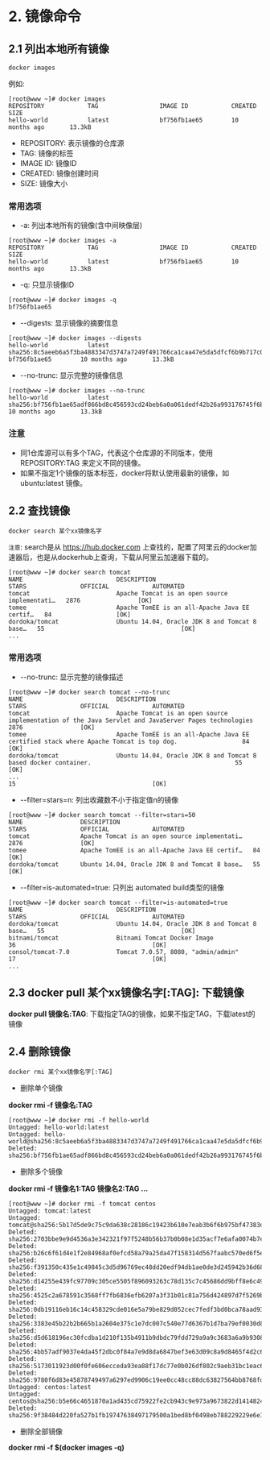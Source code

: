 # 2. 镜像命令


## 2.1 列出本地所有镜像

```
docker images
```

例如:

 ```shell script
[root@www ~]# docker images
REPOSITORY            TAG                 IMAGE ID            CREATED             SIZE
hello-world           latest              bf756fb1ae65        10 months ago       13.3kB
```

* REPOSITORY: 表示镜像的仓库源
* TAG: 镜像的标签
* IMAGE ID: 镜像ID
* CREATED: 镜像创建时间
* SIZE: 镜像大小

### 常用选项
* -a: 列出本地所有的镜像(含中间映像层)

```shell script
[root@www ~]# docker images -a
REPOSITORY            TAG                 IMAGE ID            CREATED             SIZE
hello-world           latest              bf756fb1ae65        10 months ago       13.3kB
```
* -q: 只显示镜像ID
```shell script
[root@www ~]# docker images -q
bf756fb1ae65
```
* --digests: 显示镜像的摘要信息
```shell script
[root@www ~]# docker images --digests
hello-world           latest              sha256:8c5aeeb6a5f3ba4883347d3747a7249f491766ca1caa47e5da5dfcf6b9b717c0   bf756fb1ae65        10 months ago       13.3kB
```

* --no-trunc: 显示完整的镜像信息
```shell script
[root@www ~]# docker images --no-trunc
hello-world           latest              sha256:bf756fb1ae65adf866bd8c456593cd24beb6a0a061dedf42b26a993176745f6b   10 months ago       13.3kB
```

### 注意
* 同1仓库源可以有多个TAG，代表这个仓库源的不同版本，使用 REPOSITORY:TAG 来定义不同的镜像。
* 如果不指定1个镜像的版本标签，docker将默认使用最新的镜像，如 ubuntu:latest 镜像。


## 2.2 查找镜像

```
docker search 某个xx镜像名字
```

`注意`: search是从 https://hub.docker.com 上查找的，配置了阿里云的docker加速器后，也是从dockerhub上查询，下载从阿里云加速器下载的。

```shell script
[root@www ~]# docker search tomcat
NAME                          DESCRIPTION                                     STARS               OFFICIAL            AUTOMATED
tomcat                        Apache Tomcat is an open source implementati…   2876                [OK]                
tomee                         Apache TomEE is an all-Apache Java EE certif…   84                  [OK]                
dordoka/tomcat                Ubuntu 14.04, Oracle JDK 8 and Tomcat 8 base…   55                                      [OK]
...
```

### 常用选项
* --no-trunc: 显示完整的镜像描述
```shell script
[root@www ~]# docker search tomcat --no-trunc
NAME                          DESCRIPTION                                                                                            STARS               OFFICIAL            AUTOMATED
tomcat                        Apache Tomcat is an open source implementation of the Java Servlet and JavaServer Pages technologies   2876                [OK]                
tomee                         Apache TomEE is an all-Apache Java EE certified stack where Apache Tomcat is top dog.                  84                  [OK]                
dordoka/tomcat                Ubuntu 14.04, Oracle JDK 8 and Tomcat 8 based docker container.                                        55                                      [OK]
...                                                                                15                                      [OK]
```

* --filter=stars=n: 列出收藏数不小于指定值n的镜像
```shell script
[root@www ~]# docker search tomcat --filter=stars=50
NAME                DESCRIPTION                                     STARS               OFFICIAL            AUTOMATED
tomcat              Apache Tomcat is an open source implementati…   2876                [OK]                
tomee               Apache TomEE is an all-Apache Java EE certif…   84                  [OK]                
dordoka/tomcat      Ubuntu 14.04, Oracle JDK 8 and Tomcat 8 base…   55                                      [OK]
```

* --filter=is-automated=true: 只列出 automated build类型的镜像
```shell script
[root@www ~]# docker search tomcat --filter=is-automated=true
NAME                          DESCRIPTION                                     STARS               OFFICIAL            AUTOMATED
dordoka/tomcat                Ubuntu 14.04, Oracle JDK 8 and Tomcat 8 base…   55                                      [OK]
bitnami/tomcat                Bitnami Tomcat Docker Image                     36                                      [OK]
consol/tomcat-7.0             Tomcat 7.0.57, 8080, "admin/admin"              17                                      [OK]
...
```

## 2.3 docker pull 某个xx镜像名字[:TAG]: 下载镜像

**docker pull 镜像名:TAG**: 下载指定TAG的镜像，如果不指定TAG，下载latest的镜像

## 2.4 删除镜像

```
docker rmi 某个xx镜像名字[:TAG] 
```

* 删除单个镜像

**docker rmi -f 镜像名:TAG**

```shell script
[root@www ~]# docker rmi -f hello-world
Untagged: hello-world:latest
Untagged: hello-world@sha256:8c5aeeb6a5f3ba4883347d3747a7249f491766ca1caa47e5da5dfcf6b9b717c0
Deleted: sha256:bf756fb1ae65adf866bd8c456593cd24beb6a0a061dedf42b26a993176745f6b
```

* 删除多个镜像

**docker rmi -f 镜像名1:TAG 镜像名2:TAG ...**

```shell script
[root@www ~]# docker rmi -f tomcat centos
Untagged: tomcat:latest
Untagged: tomcat@sha256:5b17d5de9c75c9da638c28186c19423b610e7eab3b6f6b975bf47383d12ed0a9
Deleted: sha256:2703bbe9e9d4536a3e342321f97f5248b56b37b0b08e1d35acf7e6afa0074b7e
Deleted: sha256:b26c6f61d4e1f2e84968af0efcd58a79a25da47f158314d567faabc570ed6f5e
Deleted: sha256:f391350c435e1c49845c3d5d96769ec48dd20edf94db1ae0de3d245942b36d68
Deleted: sha256:d14255e439fc97709c305ce5505f896093263c78d135c7c45686dd9bff8e6c49
Deleted: sha256:4525c2a678591c3568ff7fb6836efb6207a3f31b01c81a756d424897d7f5269b
Deleted: sha256:0db19116eb16c14c458329cde016e5a79be829d052cec7fedf3bd0bca78aad93
Deleted: sha256:3383e45b22b2b665b1a2604e375c1e7dc007c540e77d6367b1d7ba79ef0030d8
Deleted: sha256:d5d618196ec30fcdba1d210f135b4911b9dbdc79fdd729a9a9c3683a6a9b9308
Deleted: sha256:4bb57adf9037e4da45f2dbc0f84a7e9d8da6847bef3e63d09c8a9d8465f4d2c6
Deleted: sha256:5173011923d00f0fe606ecceda93ea88f17dc77e0b026df802c9aeb31bc1eac6
Deleted: sha256:9780f6d83e45878749497a6297ed9906c19ee0cc48cc88dc63827564bb8768fd
Untagged: centos:latest
Untagged: centos@sha256:b5e66c4651870a1ad435cd75922fe2cb943c9e973a9673822d1414824a1d0475
Deleted: sha256:9f38484d220fa527b1fb19747638497179500a1bed8bf0498eb788229229e6e1
```

* 删除全部镜像

**docker rmi -f $(docker images -q)**
